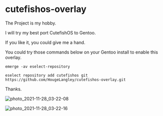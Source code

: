 # cutefishos-overlay

The Project is my hobby.

I will try my best port CutefishOS to Gentoo.

If you like it, you could give me a hand.

You could try those commands below on your Gentoo install to enable this overlay.

`emerge -av eselect-repository`

`eselect repository add cutefishos git https://github.com/HougeLangley/cutefishos-overlay.git`

Thanks.

![photo_2021-11-28_03-22-08](https://user-images.githubusercontent.com/1161594/148393595-a5dec29e-959b-4b6d-9633-9fa928674646.jpg)

![photo_2021-11-28_03-22-16](https://user-images.githubusercontent.com/1161594/148393608-fbdfec4d-bb25-4fee-a683-178a06adbdf5.jpg)
